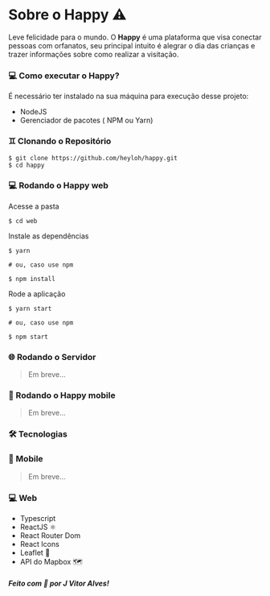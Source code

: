 # Sobre o Happy ⚠️

Leve felicidade para o mundo. O **Happy** é uma plataforma que visa conectar pessoas com orfanatos, seu principal intuito é alegrar o dia das crianças e trazer informações sobre como realizar a visitação.

### 💻 Como executar o Happy?
É necessário ter instalado na sua máquina para execução desse projeto:
-   NodeJS
-   Gerenciador de pacotes ( NPM ou Yarn)
### ♊  Clonando o Repositório
```
$ git clone https://github.com/heyloh/happy.git
$ cd happy
```

### 💻  Rodando o Happy web
Acesse a pasta
```
$ cd web
```

Instale as dependências 
```
$ yarn

# ou, caso use npm

$ npm install
```

Rode a aplicação
```
$ yarn start

# ou, caso use npm

$ npm start
```

### 🌐  Rodando o Servidor
> Em breve...

### 📱  Rodando o Happy mobile
> Em breve...


###  🛠️ Tecnologias

### 📱 Mobile
> Em breve...
 ### 💻 Web
-   Typescript
-   ReactJS  ⚛️
-   React Router Dom
-   React Icons
-   Leaflet  🍃
-   API do Mapbox  🗺️


##### Feito com **💜** por J Vitor Alves!
